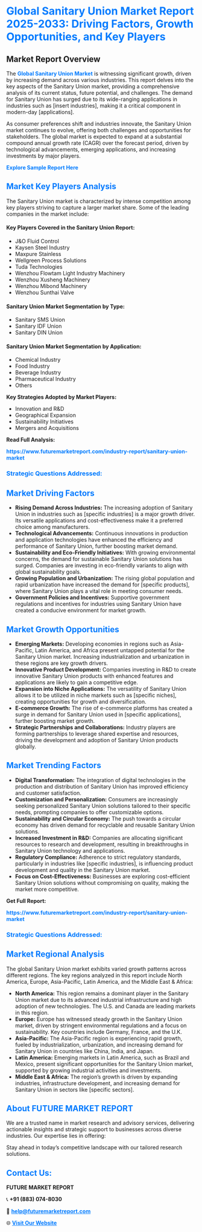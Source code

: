 <h1 style="color: #007BFF;">Global Sanitary Union Market Report 2025-2033: Driving Factors, Growth Opportunities, and Key Players</h1>

<section id="overview">
<h2>Market Report Overview</h2>
<p>The <a href="https://www.futuremarketreport.com/industry-report/sanitary-union-market" style="color: #007BFF; text-decoration: none;"><strong>Global Sanitary Union Market</strong></a> is witnessing significant growth, driven by increasing demand across various industries. This report delves into the key aspects of the Sanitary Union market, providing a comprehensive analysis of its current status, future potential, and challenges. The demand for Sanitary Union has surged due to its wide-ranging applications in industries such as [insert industries], making it a critical component in modern-day [applications].</p>
<p>As consumer preferences shift and industries innovate, the Sanitary Union market continues to evolve, offering both challenges and opportunities for stakeholders. The global market is expected to expand at a substantial compound annual growth rate (CAGR) over the forecast period, driven by technological advancements, emerging applications, and increasing investments by major players.</p>
</section>

<section id="overview">
<p><a href="https://www.futuremarketreport.com/request-sample/reportId=29223" style="color: #007BFF; text-decoration: none;"><strong>Explore Sample Report Here</strong></a></p>
</section>

<section id="key-players">
<h2 style="color: #007BFF;">Market Key Players Analysis</h2>
<p>The Sanitary Union market is characterized by intense competition among key players striving to capture a larger market share. Some of the leading companies in the market include:</p>
<h4>Key Players Covered in the Sanitary Union Report:</h4>
<ul><li>J&amp;O Fluid Control</li><li>Kaysen Steel Industry</li><li>Maxpure Stainless</li><li>Wellgreen Process Solutions</li><li>Tuda Technologies</li><li>Wenzhou Flowtam Light Industry Machinery</li><li>Wenzhou Xusheng Machinery</li><li>Wenzhou Mibond Machinery</li><li>Wenzhou Sunthai Valve</li></ul>
<h4>Sanitary Union Market Segmentation by Type:</h4>
<ul><li>Sanitary SMS Union</li><li>Sanitary IDF Union</li><li>Sanitary DIN Union</li></ul>

<h4>Sanitary Union Market Segmentation by Application:</h4>
<ul><li>Chemical Industry</li><li>Food Industry</li><li>Beverage Industry</li><li>Pharmaceutical Industry</li><li>Others</li></ul>
<p><strong>Key Strategies Adopted by Market Players:</strong></p>
<ul>
<li>Innovation and R&D</li>
<li>Geographical Expansion</li>
<li>Sustainability Initiatives</li>
<li>Mergers and Acquisitions</li>
</ul>
</section>

<section>
<p><strong>Read Full Analysis: </strong></p><a href="https://www.futuremarketreport.com/industry-report/sanitary-union-market" style="color: #007BFF; text-decoration: none;"><strong>https://www.futuremarketreport.com/industry-report/sanitary-union-market</strong></a>
<h3 style="color: #007BFF;">Strategic Questions Addressed:</h3>
</section>

<section id="driving-factors">
<h2 style="color: #007BFF;">Market Driving Factors</h2>
<ul>
<li><strong>Rising Demand Across Industries:</strong> The increasing adoption of Sanitary Union in industries such as [specific industries] is a major growth driver. Its versatile applications and cost-effectiveness make it a preferred choice among manufacturers.</li>
<li><strong>Technological Advancements:</strong> Continuous innovations in production and application technologies have enhanced the efficiency and performance of Sanitary Union, further boosting market demand.</li>
<li><strong>Sustainability and Eco-Friendly Initiatives:</strong> With growing environmental concerns, the demand for sustainable Sanitary Union solutions has surged. Companies are investing in eco-friendly variants to align with global sustainability goals.</li>
<li><strong>Growing Population and Urbanization:</strong> The rising global population and rapid urbanization have increased the demand for [specific products], where Sanitary Union plays a vital role in meeting consumer needs.</li>
<li><strong>Government Policies and Incentives:</strong> Supportive government regulations and incentives for industries using Sanitary Union have created a conducive environment for market growth.</li>
</ul>
</section>

<section id="growth-opportunities">
<h2 style="color: #007BFF;">Market Growth Opportunities</h2>
<ul>
<li><strong>Emerging Markets:</strong> Developing economies in regions such as Asia-Pacific, Latin America, and Africa present untapped potential for the Sanitary Union market. Increasing industrialization and urbanization in these regions are key growth drivers.</li>
<li><strong>Innovative Product Development:</strong> Companies investing in R&D to create innovative Sanitary Union products with enhanced features and applications are likely to gain a competitive edge.</li>
<li><strong>Expansion into Niche Applications:</strong> The versatility of Sanitary Union allows it to be utilized in niche markets such as [specific niches], creating opportunities for growth and diversification.</li>
<li><strong>E-commerce Growth:</strong> The rise of e-commerce platforms has created a surge in demand for Sanitary Union used in [specific applications], further boosting market growth.</li>
<li><strong>Strategic Partnerships and Collaborations:</strong> Industry players are forming partnerships to leverage shared expertise and resources, driving the development and adoption of Sanitary Union products globally.</li>
</ul>
</section>

<section id="trending-factors">
<h2 style="color: #007BFF;">Market Trending Factors</h2>
<ul>
<li><strong>Digital Transformation:</strong> The integration of digital technologies in the production and distribution of Sanitary Union has improved efficiency and customer satisfaction.</li>
<li><strong>Customization and Personalization:</strong> Consumers are increasingly seeking personalized Sanitary Union solutions tailored to their specific needs, prompting companies to offer customizable options.</li>
<li><strong>Sustainability and Circular Economy:</strong> The push towards a circular economy has driven demand for recyclable and reusable Sanitary Union solutions.</li>
<li><strong>Increased Investment in R&D:</strong> Companies are allocating significant resources to research and development, resulting in breakthroughs in Sanitary Union technology and applications.</li>
<li><strong>Regulatory Compliance:</strong> Adherence to strict regulatory standards, particularly in industries like [specific industries], is influencing product development and quality in the Sanitary Union market.</li>
<li><strong>Focus on Cost-Effectiveness:</strong> Businesses are exploring cost-efficient Sanitary Union solutions without compromising on quality, making the market more competitive.</li>
</ul>
</section>

<section>
<p><strong>Get Full Report: </strong></p><a href="https://www.futuremarketreport.com/industry-report/sanitary-union-market" style="color: #007BFF; text-decoration: none;"><strong>https://www.futuremarketreport.com/industry-report/sanitary-union-market</strong></a>
<h3 style="color: #007BFF;">Strategic Questions Addressed:</h3>
</section>


<section id="regional-analysis">
<h2 style="color: #007BFF;">Market Regional Analysis</h2>
<p>The global Sanitary Union market exhibits varied growth patterns across different regions. The key regions analyzed in this report include North America, Europe, Asia-Pacific, Latin America, and the Middle East & Africa:</p>
<ul>
<li><strong>North America:</strong> This region remains a dominant player in the Sanitary Union market due to its advanced industrial infrastructure and high adoption of new technologies. The U.S. and Canada are leading markets in this region.</li>
<li><strong>Europe:</strong> Europe has witnessed steady growth in the Sanitary Union market, driven by stringent environmental regulations and a focus on sustainability. Key countries include Germany, France, and the U.K.</li>
<li><strong>Asia-Pacific:</strong> The Asia-Pacific region is experiencing rapid growth, fueled by industrialization, urbanization, and increasing demand for Sanitary Union in countries like China, India, and Japan.</li>
<li><strong>Latin America:</strong> Emerging markets in Latin America, such as Brazil and Mexico, present significant opportunities for the Sanitary Union market, supported by growing industrial activities and investments.</li>
<li><strong>Middle East & Africa:</strong> The region’s growth is driven by expanding industries, infrastructure development, and increasing demand for Sanitary Union in sectors like [specific sectors].</li>
</ul>
</section>

<footer>
<h2 style="color: #007BFF;">About FUTURE MARKET REPORT</h2>
<p>We are a trusted name in market research and advisory services, delivering actionable insights and strategic support to businesses across diverse industries. Our expertise lies in offering:</p>

<p>Stay ahead in today’s competitive landscape with our tailored research solutions.</p>

<h2 style="color: #007BFF;">Contact Us:</h2>
<p><strong>FUTURE MARKET REPORT</strong></p>
<p>📞 <strong>+91 (883) 074-8030</strong></p>
<p>📧 <strong><a href="mailto:help@futuremarketreport.com" style="color: #007BFF;">help@futuremarketreport.com</a></strong></p>
<p>🌐 <strong><a href="https://www.futuremarketreport.com/" style="color: #007BFF;">Visit Our Website</a></strong></p>
</footer>